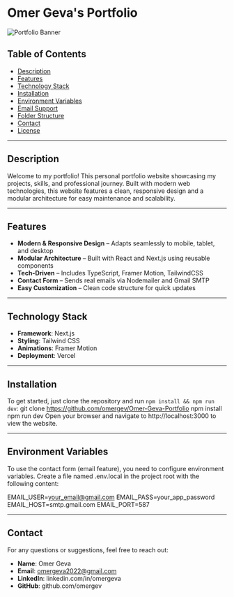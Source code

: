 # Omer Geva's Portfolio

![Portfolio Banner](app/banner.png)

## Table of Contents

- [Description](#description)
- [Features](#features)
- [Technology Stack](#technology-stack)
- [Installation](#installation)
- [Environment Variables](#environment-variables)
- [Email Support](#email-support)
- [Folder Structure](#folder-structure)
- [Contact](#contact)
- [License](#license)

---

## Description

Welcome to my portfolio! This personal portfolio website showcasing my projects, skills, and professional journey.
Built with modern web technologies, this website features a clean, responsive design and a modular architecture for easy maintenance and scalability.

---

## Features

- **Modern & Responsive Design** – Adapts seamlessly to mobile, tablet, and desktop
- **Modular Architecture** – Built with React and Next.js using reusable components
- **Tech-Driven** – Includes TypeScript, Framer Motion, TailwindCSS
- **Contact Form** – Sends real emails via Nodemailer and Gmail SMTP
- **Easy Customization** – Clean code structure for quick updates

---

## Technology  Stack

- **Framework**: Next.js
- **Styling**: Tailwind CSS
- **Animations**: Framer Motion
- **Deployment**: Vercel

---

## Installation

To get started, just clone the repository and run `npm install && npm run dev`:
git clone https://github.com/omergev/Omer-Geva-Portfolio
npm install
npm run dev
Open your browser and navigate to http://localhost:3000 to view the website.

---

## Environment Variables

To use the contact form (email feature), you need to configure environment variables.
Create a file named .env.local in the project root with the following content:

EMAIL_USER=your_email@gmail.com
EMAIL_PASS=your_app_password
EMAIL_HOST=smtp.gmail.com
EMAIL_PORT=587

---

## Contact

For any questions or suggestions, feel free to reach out:

- **Name**: Omer Geva
- **Email**: omergeva2022@gmail.com
- **LinkedIn**: linkedin.com/in/omergeva
- **GitHub**: github.com/omergev

